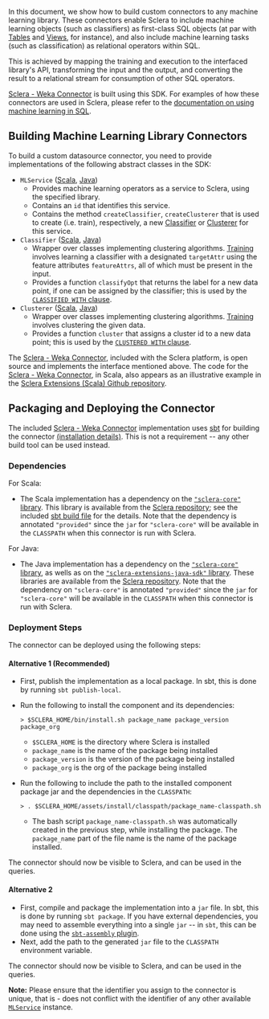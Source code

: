 In this document, we show how to build custom connectors to any machine learning library. These connectors enable Sclera to include machine learning objects (such as classifiers) as first-class SQL objects (at par with [Tables](../sclerasql/sqlregular.md#base-tables) and [Views](../sclerasql/sqlregular.md#views), for instance), and also include machine learning tasks (such as classification) as relational operators within SQL.

This is achieved by mapping the training and execution to the interfaced library's API, transforming the input and the output, and converting the result to a relational stream for consumption of other SQL operators.

[Sclera - Weka Connector](../setup/components.md#sclera-weka) is built using this SDK. For examples of how these connectors are used in Sclera, please refer to the [documentation on using machine learning in SQL](../sclerasql/sqlextml.md).

## Building Machine Learning Library Connectors

To build a custom datasource connector, you need to provide implementations of the following abstract classes in the SDK:

- <a class="anchor" name="mlservice"></a> `MLService` ([Scala](http://scleradb.github.io/sclera-core-sdk/index.html#com.scleradb.analytics.ml.service.MLService), [Java](http://scleradb.github.io/sclera-extensions-java-sdk/index.html#com.scleradb.java.analytics.ml.service.DBService))
    - Provides machine learning operators as a service to Sclera, using the specified library.
    - Contains an `id` that identifies this service.
    - Contains the method `createClassifier`, `createClusterer` that is used to create (i.e. train), respectively, a new [Classifier](#classifier) or [Clusterer](#clusterer) for this service.
- <a class="anchor" name="classifier"></a> `Classifier` ([Scala](http://scleradb.github.io/sclera-core-sdk/index.html#com.scleradb.analytics.ml.classifier.objects.Classifier), [Java](http://scleradb.github.io/sclera-extensions-java-sdk/index.html#com.scleradb.java.analytics.ml.classifier.objects.Classifier))
    - Wrapper over classes implementing clustering algorithms. [Training](../sclerasql/sqlextml.md#classifier-training) involves learning a classifier with a designated `targetAttr` using the feature attributes `featureAttrs`, all of which must be present in the input.
    - Provides a function `classifyOpt` that returns the label for a new data point, if one can be assigned by the classifier; this is used by the [`CLASSIFIED WITH` clause](../sclerasql/sqlextml.md#classifier-application).
- <a class="anchor" name="clusterer"></a> `Clusterer` ([Scala](http://scleradb.github.io/sclera-core-sdk/index.html#com.scleradb.analytics.ml.clusterer.objects.Clusterer), [Java](http://scleradb.github.io/sclera-extensions-java-sdk/index.html#com.scleradb.java.analytics.ml.clusterer.objects.Clusterer))
    - Wrapper over classes implementing clustering algorithms. [Training](../sclerasql/sqlextml.md#clusterer-training) involves clustering the given data.
    - Provides a function `cluster` that assigns a cluster id to a new data point; this is used by the [`CLUSTERED WITH` clause](../sclerasql/sqlextml.md#clusterer-application).

The [Sclera - Weka Connector](../setup/components.md#sclera-weka), included with the Sclera platform, is open source and implements the interface mentioned above. The code for the [Sclera - Weka Connector](../setup/components.md#sclera-weka), in Scala, also appears as an illustrative example in the [Sclera Extensions (Scala) Github repository](https://github.com/scleradb/sclera-extensions-scala).
 
## Packaging and Deploying the Connector

The included [Sclera - Weka Connector](../setup/components.md#sclera-mysql) implementation uses [sbt](http://www.scala-sbt.org) for building the connector [(installation details)](http://www.scala-sbt.org/release/docs/Getting-Started/Setup.html#installing-sbt). This is not a requirement -- any other build tool can be used instead.

### Dependencies

For Scala:

- The Scala implementation has a dependency on the [`"sclera-core"` library](../sdk/sdkintro.md#scalasdk). This library is available from the [Sclera repository](http://scleradb.releases.s3.amazonaws.com); see the included [sbt build file](https://github.com/scleradb/sclera-extensions-scala/blob/master/sclera-weka/build.sbt) for the details. Note that the dependency is annotated `"provided"` since the `jar` for `"sclera-core"` will be available in the `CLASSPATH` when this connector is run with Sclera.

For Java:

- The Java implementation has a dependency on the [`"sclera-core"` library](../sdk/sdkintro.md#scalasdk), as wells as on the [`"sclera-extensions-java-sdk"` library](#javasdk). These libraries are available from the [Sclera repository](http://scleradb.releases.s3.amazonaws.com). Note that the dependency on `"sclera-core"` is annotated `"provided"` since the `jar` for `"sclera-core"` will be available in the `CLASSPATH` when this connector is run with Sclera.

### Deployment Steps

The connector can be deployed using the following steps:

#### Alternative 1 (Recommended)
- First, publish the implementation as a local package. In sbt, this is done by running `sbt publish-local`.
- Run the following to install the component and its dependencies:

    <pre><code>> $SCLERA_HOME/bin/install.sh package_name package_version package_org</code></pre>

    - `$SCLERA_HOME` is the directory where Sclera is installed
    - `package_name` is the name of the package being installed
    - `package_version` is the version of the package being installed
    - `package_org` is the org of the package being installed
- Run the following to include the path to the installed component package jar and the dependencies in the `CLASSPATH`:

    <pre><code>> . $SCLERA_HOME/assets/install/classpath/package_name-classpath.sh</code></pre>

    - The bash script `package_name-classpath.sh` was automatically created in the previous step, while installing the package. The `package_name` part of the file name is the name of the package installed.

The connector should now be visible to Sclera, and can be used in the queries.

#### Alternative 2
- First, compile and package the implementation into a `jar` file. In sbt, this is done by running `sbt package`. If you have external dependencies, you may need to assemble everything into a single `jar` -- in `sbt`, this can be done using the [`sbt-assembly` plugin](https://github.com/sbt/sbt-assembly).
- Next, add the path to the generated `jar` file to the `CLASSPATH` environment variable.

The connector should now be visible to Sclera, and can be used in the queries.

**Note:** Please ensure that the identifier you assign to the connector is unique, that is - does not conflict with the identifier of any other available [`MLService`](#mlservice) instance.
